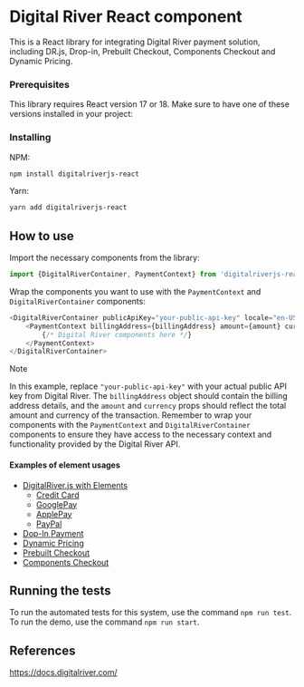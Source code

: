 # Digital River React component

This is a React library for integrating Digital River payment solution, including DR.js, Drop-in, Prebuilt Checkout, Components Checkout and Dynamic Pricing.

### Prerequisites

This library requires React version 17 or 18. Make sure to have one of these versions installed in your project:

### Installing

NPM:
```bash
npm install digitalriverjs-react
```

Yarn:
```bash
yarn add digitalriverjs-react
```

## How to use

Import the necessary components from the library:

```javascript
import {DigitalRiverContainer, PaymentContext} from 'digitalriverjs-react';
```

Wrap the components you want to use with the `PaymentContext` and `DigitalRiverContainer` components:

```javascript
<DigitalRiverContainer publicApiKey="your-public-api-key" locale="en-US">
    <PaymentContext billingAddress={billingAddress} amount={amount} currency={currency} sessionId={sessionId}>
        {/* Digital River components here */}
    </PaymentContext>
</DigitalRiverContainer>
```
> [!NOTE]
In this example, replace `"your-public-api-key"` with your actual public API key from Digital River.
The `billingAddress` object should contain the billing address details, and the `amount` and `currency` props should
reflect the total amount and currency of the transaction. Remember to wrap your components with the `PaymentContext`
and `DigitalRiverContainer` components to ensure they have access to the necessary context and functionality provided by
the Digital River API.

#### Examples of element usages

- [DigitalRiver.js with Elements](src/drjs/README.md)
  - [Credit Card](src/drjs/README.md#credit-card-elements) 
  - [GooglePay](src/drjs/README.md#google-pay-element)
  - [ApplePay](src/drjs/README.md#apple-pay-element)
  - [PayPal](src/drjs/README.md#paypal-element)
- [Dop-In Payment](src/dropin/README.md)
- [Dynamic Pricing](src/dynamic-pricing/README.md)
- [Prebuilt Checkout](src/prebuilt-checkout/README.md)
- [Components Checkout](src/prebuilt-checkout/components/README.md)


## Running the tests

To run the automated tests for this system, use the command `npm run test`.
To run the demo, use the command `npm run start`.

## References
https://docs.digitalriver.com/
